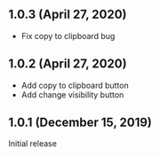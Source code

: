 ## 1.0.3 (April 27, 2020)

* Fix copy to clipboard bug

## 1.0.2 (April 27, 2020)

* Add copy to clipboard button
* Add change visibility button

## 1.0.1 (December 15, 2019)

Initial release